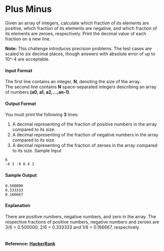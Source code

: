Plus Minus
==========
Given an array of integers, calculate which fraction of its elements are positive, which fraction of its elements are negative, and which fraction of its elements are zeroes, respectively. Print the decimal value of each fraction on a new line.

**Note:** This challenge introduces precision problems. The test cases are scaled to six decimal places, though answers with absolute error of up to 10^-4 are acceptable.

#### Input Format

The first line contains an integer, **N**, denoting the size of the array.<br>
The second line contains **N** space-separated integers describing an array of numbers **(a0, a1, a2,...,an-1)**.

#### Output Format

You must print the following **3** lines:

1. A decimal representing of the fraction of positive numbers in the array compared to its size.
2. A decimal representing of the fraction of negative numbers in the array compared to its size.
3. A decimal representing of the fraction of zeroes in the array compared to its size.
Sample Input
```
6
-4 3 -9 0 4 1
```
#### Sample Output
```
0.500000
0.333333
0.166667
```
#### Explanation

There are  positive numbers,  negative numbers, and  zero in the array. 
The respective fractions of positive numbers, negative numbers and zeroes are 3/6 = 0.500000, 2/6 = 0.333333 and 1/6 = 0.166667, respectively.
<br>
<br>
#### Reference: [HackerRank](https://www.hackerrank.com/challenges/plus-minus)
